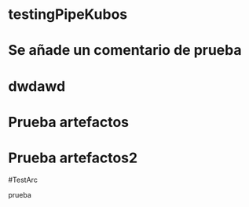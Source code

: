 # testingPipeKubos
# Se añade un comentario de prueba
# dwdawd
# Prueba artefactos

# Prueba artefactos2

#TestArc

prueba